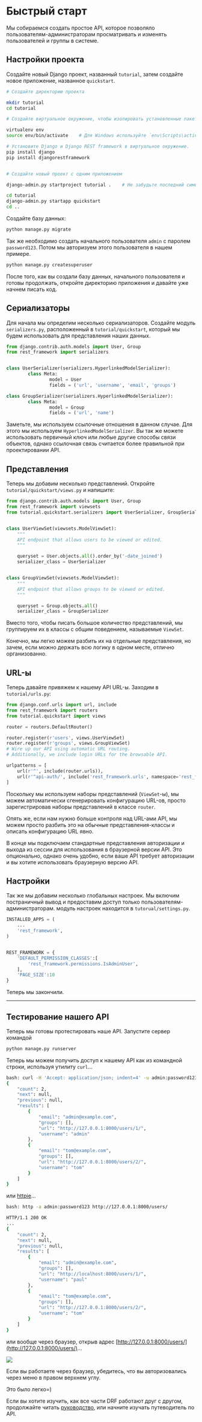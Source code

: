 # Быстрый старт

Мы собираемся создать простое API, которое позволяло пользователям-администраторам просматривать и изменять пользователей и группы в системе.

## Настройки проекта

Создайте новый Django проект, названный `tutorial`, затем создайте новое приложение, названное `quickstart`.

```bash
# Создайте директорию проекта

mkdir tutorial
cd tutorial

# Создайте виртуальное окружение, чтобы изолировать установленные пакеты локально

virtualenv env
source env/bin/activate    # Для Windows используйте `env\Scripts\activate`

# Установите Django и Django REST framework в виртуальное окружение.
pip install django
pip install djangorestframework


# Создайте новый проект с одним приложением

django-admin.py startproject tutorial .    # Не забудьте последний символ '.'

cd tutorial
django-admin.py startapp quickstart
cd ..
```

Создайте базу данных:

```bash
python manage.py migrate
```

Так же необходимо создать начального пользователя `admin` с паролем `password123`. Потом мы авторизуем этого пользователя в нашем примере.

```bash
python manage.py createsuperuser
```

После того, как вы создали базу данных, начального пользователя и готовы продолжать, откройте директорию приложения и давайте уже начнем писать код.

## Сериализаторы

Для начала мы определим несколько сериализаторов. Создайте модуль `serializers.py`, расположенный в `tutorial/quickstart`, который мы будем использовать для представления наших данных.

```py
from django.contrib.auth.models import User, Group 
from rest_framework import serializers


class UserSerializer(serializers.HyperlinkedModelSerializer):
        class Meta:
                model = User
                fields = ('url', 'username', 'email', 'groups')

class GroupSerializer(serializers.HyperlinkedModelSerializer):
        class Meta:
                model = Group
                fields = ('url', 'name')
```

Заметьте, мы используем ссылочные отношения в данном случае. Для этого мы используем `HyperlinkedModelSerializer`. Вы так же можете использовать первичный ключ или любые другие способы связи объектов, однако ссылочная связь считается более правильной при проектировании API.

## Представления

Теперь мы добавим несколько представлений. Откройте `tutorial/quickstart/views.py` и напишите:

```py
from django.contrib.auth.models import User, Group
from rest_framework import viewsets
from tutorial.quickstart.serializers import UserSerializer, GroupSerializer


class UserViewSet(viewsets.ModelViewSet):
    """
    API endpoint that allows users to be viewed or edited.
    """

    queryset = User.objects.all().order_by('-date_joined')
    serializer_class = UserSerializer


class GroupViewSet(viewsets.ModelViewSet):
    """
    API endpoint that allows groups to be viewed or edited.
    """

    queryset = Group.objects.all()
    serializer_class = GroupSerializer
```

Вместо того, чтобы писать большое количество представлений, мы группируем их в классы с общим поведением, называемые `ViewSet`.

Конечно, мы легко можем разбить их на отдельные представления, но зачем, если можно держать всю логику в одном месте, отлично организованно.

## URL-ы

Теперь давайте привяжем к нашему API URL-ы. Заходим в `tutorial/urls.py`:

```py
from django.conf.urls import url, include
from rest_framework import routers
from tutorial.quickstart import views

router = routers.DefaultRouter()

router.register(r'users', views.UserViewSet)
router.register(r'groups', views.GroupViewSet)
# Wire up our API using automatic URL routing.
# Additionally, we include login URLs for the browsable API.

urlpatterns = [
    url(r'^', include(router.urls)),
    url(r'^api-auth/', include('rest_framework.urls', namespace='rest_framework'))
]
```

Поскольку мы используем наборы представлений \(`ViewSet`-ы\), мы можем автоматически сгенерировать конфигурацию URL-ов, просто зарегистрировав наборы представлений в классе `router`.

Опять же, если нам нужно больше контроля над URL-ами API, мы можем просто разбить это на обычные представления-классы и описать конфигурацию URL явно.

В конце мы подключаем стандартные представления авторизации и выхода из сессии для использования в браузерной версии API. Это опционально, однако очень удобно, если ваше API требует авторизации и вы хотите использовать браузерную версию API.

## Настройки

Так же мы добавим несколько глобальных настроек. Мы включим постраничный вывод и предоставим доступ только пользователям-администраторам. модуль настроек находится в `tutorual/settings.py`.

```py
INSTALLED_APPS = (
    ...
    'rest_framework',
)


REST_FRAMEWORK = {
    'DEFAULT_PERMISSION_CLASSES':[
        'rest_framework.permissions.IsAdminUser',
    ],
    'PAGE_SIZE':10
}
```

Теперь мы закончили.

---

## Тестирование нашего API

Теперь мы готовы протестировать наше API. Запустите сервер командой

```bash
python manage.py runserver
```

Теперь мы можем получить доступ к нашему API как из командной строки, используя утилиту `curl`...

```bash
bash: curl -H 'Accept: application/json; indent=4' -u admin:password123 http://127.0.0.1:8000/users/
{
    "count": 2,
    "next": null,
    "previous": null,
    "results": [
        {
            "email": "admin@example.com",
            "groups": [],
            "url": "http://127.0.0.1:8000/users/1/",
            "username": "admin"
        },
        {
            "email": "tom@example.com",
            "groups": [],
            "url": "http://127.0.0.1:8000/users/2/",
            "username": "tom"
        }
    ]
}
```

или [httpie](https://github.com/jakubroztocil/httpie#installation)...

```bash
bash: http -a admin:password123 http://127.0.0.1:8000/users/

HTTP/1.1 200 OK
...
{
    "count": 2,
    "next": null,
    "previous": null,
    "results": [
        {
            "email": "admin@example.com",
            "groups": [],
            "url": "http://localhost:8000/users/1/",
            "username": "paul"
        },
        {
            "email": "tom@example.com",
            "groups": [],
            "url": "http://127.0.0.1:8000/users/2/",
            "username": "tom"
        }
    ]
}
```

или вообще через браузер, открыв адрес [http://127.0.0.1:8000/users/](http://127.0.0.1:8000/users/)...

![](http://www.django-rest-framework.org/img/quickstart.png)

Если вы работаете через браузер, убедитесь, что вы авторизовались через меню в правом верхнем углу.

Это было легко=\)

Если вы хотите изучить, как все части DRF работают друг с другом, продолжайте читать [руководство](quick-start/serialization.md), или начните изучать путеводитель по API.

